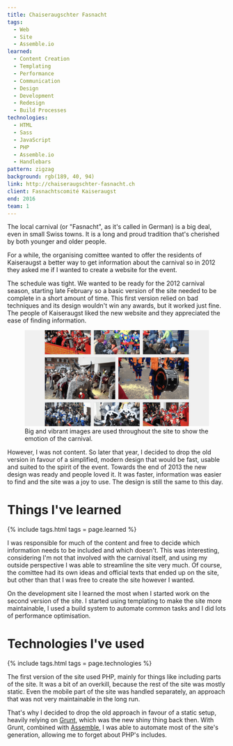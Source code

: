```yaml
---
title: Chaiseraugschter Fasnacht
tags:
  - Web
  - Site
  - Assemble.io
learned:
  - Content Creation
  - Templating
  - Performance
  - Communication
  - Design
  - Development
  - Redesign
  - Build Processes
technologies:
  - HTML
  - Sass
  - JavaScript
  - PHP
  - Assemble.io
  - Handlebars
pattern: zigzag
background: rgb(189, 40, 94)
link: http://chaiseraugschter-fasnacht.ch
client: Fasnachtscomité Kaiseraugst
end: 2016
team: 1
---
```


The local carnival (or "Fasnacht", as it's called in German) is a big deal, even in small Swiss towns. It is a long and proud tradition that's cherished by both younger and older people.

For a while, the organising comittee wanted to offer the residents of Kaiseraugst a better way to get information about the carnival so in 2012 they asked me if I wanted to create a website for the event.

The schedule was tight. We wanted to be ready for the 2012 carnival season, starting late February so a basic version of the site needed to be complete in a short amount of time. This first version relied on bad techniques and its design wouldn't win any awards, but it worked just fine. The people of Kaiseraugst liked the new website and they appreciated the ease of finding information.

<figure>
  <img src="/assets/img/chaiseraugschter-fasnacht/overview.png">
  <figcaption data-marginalia="right">Big and vibrant images are used throughout the site to show the emotion of the carnival.</figcaption>
</figure>

However, I was not content. So later that year, I decided to drop the old version in favour of a simplified, modern design that would be fast, usable and suited to the spirit of the event. Towards the end of 2013 the new design was ready and people loved it. It was faster, information was easier to find and the site was a joy to use. The design is still the same to this day.

# Things I've learned

{% include tags.html tags = page.learned %}

I was responsible for much of the content and free to decide which information needs to be included and which doesn't. This was interesting, considering I'm not that involved with the carnival itself, and using my outside perspective I was able to streamline the site very much. Of course, the comittee had its own ideas and official texts that ended up on the site, but other than that I was free to create the site however I wanted.

On the development site I learned the most when I started work on the second version of the site. I started using templating to make the site more maintainable, I used a build system to automate common tasks and I did lots of performance optimisation.

# Technologies I've used

{% include tags.html tags = page.technologies %}

The first version of the site used PHP, mainly for things like including parts of the site. It was a bit of an overkill, because the rest of the site was mostly static. Even the mobile part of the site was handled separately, an approach that was not very maintainable in the long run.

That's why I decided to drop the old approach in favour of a static setup, heavily relying on [Grunt](http://gruntjs.com), which was the new shiny thing back then. With Grunt, combined with [Assemble](http://assemble.io), I was able to automate most of the site's generation, allowing me to forget about PHP's includes.
